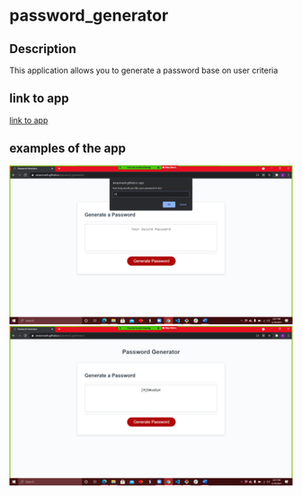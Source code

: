# password_generator

## Description

This application allows you to generate a password base on user criteria

## link to app 
[link to app](https://amazonash.github.io/password_generator/)

## examples of the app

![Example 1](Example1.png)
![Example 2](Example2.png)